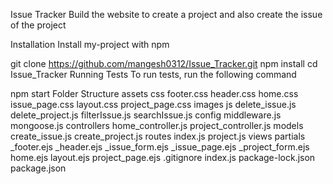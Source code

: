 Issue Tracker
Build the website to create a project and also create the issue of the project

Installation
Install my-project with npm

  git clone https://github.com/mangesh0312/Issue_Tracker.git
  npm install
  cd Issue_Tracker
Running Tests
To run tests, run the following command

  npm start
Folder Structure
assets
css
footer.css
header.css
home.css
issue_page.css
layout.css
project_page.css
images
js
delete_issue.js
delete_project.js
filterIssue.js
searchIssue.js
config
middleware.js
mongoose.js
controllers
home_controller.js
project_controller.js
models
create_issue.js
create_project.js
routes
index.js
project.js
views
partials
_footer.ejs
_header.ejs
_issue_form.ejs
_issue_page.ejs
_project_form.ejs
home.ejs
layout.ejs
project_page.ejs
.gitignore
index.js
package-lock.json
package.json
